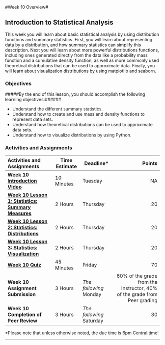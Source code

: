 #Week 10 Overview#

## Introduction to Statistical Analysis ##

This week you will learn about basic statistical analysis by using
distribution functions and summary statistics. First, you will learn
about representing data by a distribution, and how summary statistics
can simplify this description. Next you will learn about more powerful
distributions functions, including ones generated directly from the data
like a probability mass function and a cumulative density function, as
well as more commonly used theoretical distributions that can be used to
approximate data. Finally, you will learn about visualization
distributions by using matplotlib and seaborn.

### Objectives ###

#####By the end of this lesson, you should accomplish the following learning objectives:######

- Understand the different summary statistics.
- Understand how to create and use mass and density functions to represent data sets.
- Understand how theoretical distributions can be used to approximate data sets.
- Understand how to visualize distributions by using Python.

### Activities and Assignments ###

|Activities and Assignments | Time Estimate | Deadline* | Points|
|:------| -----|-------|----------:|
|**[Week 10 Introduction Video][w10v]**|10 Minutes|Tuesday|NA|
|**[Week 10 Lesson 1: Statistics: Summary Measures](lesson1.md)**| 2 Hours |Thursday| 20|
|**[Week 10 Lesson 2: Statistics: Distributions](lesson2.md)**| 2 Hours | Thursday | 20 |
|**[Week 10 Lesson 3: Statistics: Visualization](lesson3.md)**| 2 Hours | Thursday| 20 |
|**[Week 10 Quiz][w10q]**| 45 Minutes | Friday | 70|
|**Week 10 Assignment Submission**| 3 Hours | *The following* Monday | 60% of the grade from the Instructor, 40% of the grade from Peer grading | 
|**Week 10 Completion of Peer Review**| 3 Hours | *The following* Saturday | 30 | 


*Please note that unless otherwise noted, the due time is 6pm Central time!

----------
[w10v]: https://mediaspace.illinois.edu/media/Week+Ten/1_84xov77p/48757791
[w10q]: https://learn.illinois.edu/mod/quiz/view.php?id=1676835
